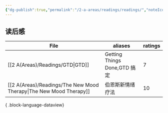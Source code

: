 ```yaml
---
{"dg-publish":true,"permalink":"/2-a-areas/readings/readings/","noteIcon":"1"}
---
```



## 读后感

| File                                                                  | aliases                    | ratings |
| --------------------------------------------------------------------- | -------------------------- | ------- |
| [[2 A(Areas)/Readings/GTD\|GTD]]                                   | Getting Things Done,GTD 搞定 | 7       |
| [[2 A(Areas)/Readings/The New Mood Therapy\|The New Mood Therapy]] | 伯恩斯新情绪疗法                   | 10      |

{ .block-language-dataview}
